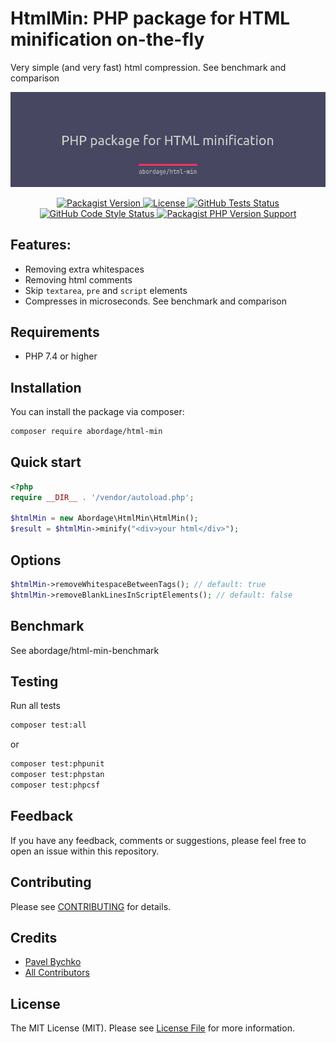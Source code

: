# HtmlMin: PHP package for HTML minification on-the-fly

Very simple (and very fast) html compression. See benchmark and comparison

<p style="text-align: center;" align="center">
    <img alt="HtmlMin" src="https://github.com/abordage/html-min/blob/master/docs/images/abordage-html-min-cover.png">
</p>

<p style="text-align: center;">

<a href="https://packagist.org/packages/abordage/html-min" title="Packagist version">
    <img alt="Packagist Version" src="https://img.shields.io/packagist/v/abordage/html-min">
</a>


<a href="https://github.com/abordage/html-min/blob/master/README.md" title="License">
    <img alt="License" src="https://img.shields.io/github/license/abordage/html-min">
</a>


<a href="https://github.com/abordage/html-min/actions/workflows/tests.yml" title="GitHub Tests Status">
    <img alt="GitHub Tests Status" src="https://img.shields.io/github/workflow/status/abordage/html-min/Tests?label=tests">
</a>


<a href="https://github.com/abordage/html-min/actions/workflows/tests.yml" title="GitHub Code Style Status">
    <img alt="GitHub Code Style Status" src="https://img.shields.io/github/workflow/status/abordage/html-min/PHP%20CS%20Fixer?label=code%20style">
</a>


<a href="https://www.php.net/" title="PHP version">
    <img alt="Packagist PHP Version Support" src="https://img.shields.io/packagist/php-v/abordage/html-min">
</a>


</p>



## Features:
- Removing extra whitespaces
- Removing html comments
- Skip `textarea`, `pre` and `script` elements
- Compresses in microseconds. See benchmark and comparison

## Requirements
- PHP 7.4 or higher

## Installation

You can install the package via composer:

```bash
composer require abordage/html-min
```

## Quick start

```php
<?php
require __DIR__ . '/vendor/autoload.php';

$htmlMin = new Abordage\HtmlMin\HtmlMin();
$result = $htmlMin->minify("<div>your html</div>");
```
## Options

```php
$htmlMin->removeWhitespaceBetweenTags(); // default: true
$htmlMin->removeBlankLinesInScriptElements(); // default: false
```

## Benchmark

See abordage/html-min-benchmark

## Testing

Run all tests

```bash
composer test:all
```

or

```bash
composer test:phpunit
composer test:phpstan
composer test:phpcsf
```

## Feedback

If you have any feedback, comments or suggestions, please feel free to open an issue within this repository.

## Contributing

Please see [CONTRIBUTING](https://github.com/abordage/.github/blob/master/CONTRIBUTING.md) for details.

## Credits

- [Pavel Bychko](https://github.com/abordage)
- [All Contributors](../../contributors)

## License

The MIT License (MIT). Please see [License File](LICENSE.md) for more information.
